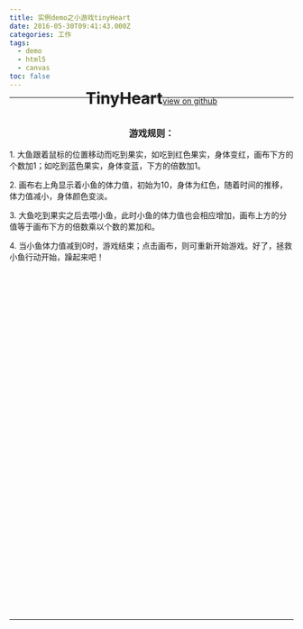 ```yaml
---
title: 实例demo之小游戏tinyHeart
date: 2016-05-30T09:41:43.000Z
categories: 工作
tags:
  - demo
  - html5
  - canvas
toc: false
---
```


--------------------------------------------------------------------------------

<style>
.introduce{width:100%;min-height:50px;margin:0 auto;overflow:hidden;margin-top:-40px;}
.introduce p.title{font-size: 16px;font-weight: bold;text-align: center;}
.page{width: 100%;min-height: 600px;margin: 0px auto;margin-top: 6px;}
#main{width: 100%;height: 600px;position: relative;top: -60px;}
#canvas1, #canvas2 {width: 800px;height: 600px;position: absolute;left: 50%;top: 0;margin-left: -400px;}
#canvas1{z-index: 1;}
#canvas2{z-index: 0;}
</style>

<header style="margin-top:-55px;text-align:center;">
    <h1><span>TinyHeart</span><a href="https://github.com/luckykun/tinyHeart" style="font-size:14px;font-weight:normal;">view on github</a></h1>
</header>
<div class="introduce">
    <p class="title">游戏规则：</p>
    <p>1. 大鱼跟着鼠标的位置移动而吃到果实，如吃到红色果实，身体变红，画布下方的个数加1；如吃到蓝色果实，身体变蓝，下方的倍数加1。</p><p>2. 画布右上角显示着小鱼的体力值，初始为10，身体为红色，随着时间的推移，体力值减小，身体颜色变淡。</p><p>3. 大鱼吃到果实之后去喂小鱼，此时小鱼的体力值也会相应增加，画布上方的分值等于画布下方的倍数乘以个数的累加和。</p><p>4. 当小鱼体力值减到0时，游戏结束；点击画布，则可重新开始游戏。好了，拯救小鱼行动开始，躁起来吧！</p>
</div>

<!--more-->

<div class="page">
    <div class="content" id="main">
    <canvas id="canvas1" width="800" height="600"></canvas>
    <canvas id="canvas2" width="800" height="600"></canvas></div>
</div>


<script src="https://rawgit.com/luckykun/tinyHeart/master/js/common-min.js"></script>
<script src="https://rawgit.com/luckykun/tinyHeart/master/js/index-min.js"></script>
<script type="text/javascript">
	jzk.startgame();
</script>


----------
